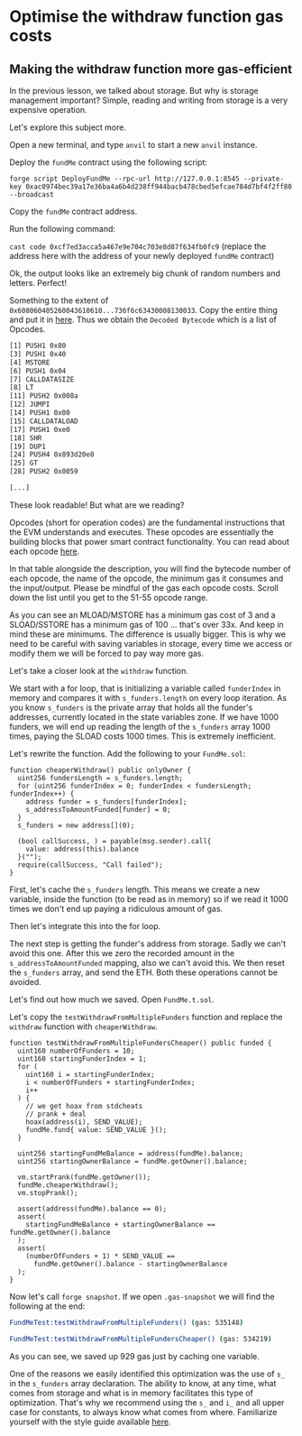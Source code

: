 # Optimise the withdraw function gas costs

## Making the withdraw function more gas-efficient

In the previous lesson, we talked about storage. But why is storage management important?
Simple, reading and writing from storage is a very expensive operation.

Let's explore this subject more.

Open a new terminal, and type `anvil` to start a new `anvil` instance.

Deploy the `fundMe` contract using the following script:

`forge script DeployFundMe --rpc-url http://127.0.0.1:8545 --private-key 0xac0974bec39a17e36ba4a6b4d238ff944bacb478cbed5efcae784d7bf4f2ff80 --broadcast`

Copy the `fundMe` contract address.

Run the following command:

`cast code 0xcf7ed3acca5a467e9e704c703e8d87f634fb0fc9` (replace the address here with the address of your newly deployed `fundMe` contract)

Ok, the output looks like an extremely big chunk of random numbers and letters. Perfect!

Something to the extent of `0x608060405260043610610...736f6c63430008130033`. Copy the entire thing and put it in [here](https://etherscan.io/opcode-tool). Thus we obtain the `Decoded Bytecode` which is a list of Opcodes.

```bash
[1] PUSH1 0x80
[3] PUSH1 0x40
[4] MSTORE
[6] PUSH1 0x04
[7] CALLDATASIZE
[8] LT
[11] PUSH2 0x008a
[12] JUMPI
[14] PUSH1 0x00
[15] CALLDATALOAD
[17] PUSH1 0xe0
[18] SHR
[19] DUP1
[24] PUSH4 0x893d20e8
[25] GT
[28] PUSH2 0x0059

[...]
```

These look readable! But what are we reading?

Opcodes (short for operation codes) are the fundamental instructions that the EVM understands and executes. These opcodes are essentially the building blocks that power smart contract functionality. You can read about each opcode [here](https://www.evm.codes/).

In that table alongside the description, you will find the bytecode number of each opcode, the name of the opcode, the minimum gas it consumes and the input/output. Please be mindful of the gas each opcode costs. Scroll down the list until you get to the 51-55 opcode range.

As you can see an MLOAD/MSTORE has a minimum gas cost of 3 and a SLOAD/SSTORE has a minimum gas of 100 ... that's over 33x. And keep in mind these are minimums. The difference is usually bigger. This is why we need to be careful with saving variables in storage, every time we access or modify them we will be forced to pay way more gas.

Let's take a closer look at the `withdraw` function.

We start with a for loop, that is initializing a variable called `funderIndex` in memory and compares it with `s_funders.length` on every loop iteration. As you know `s_funders` is the private array that holds all the funder's addresses, currently located in the state variables zone. If we have 1000 funders, we will end up reading the length of the `s_funders` array 1000 times, paying the SLOAD costs 1000 times. This is extremely inefficient.

Let's rewrite the function. Add the following to your `FundMe.sol`:

```solidity
function cheaperWithdraw() public onlyOwner {
  uint256 fundersLength = s_funders.length;
  for (uint256 funderIndex = 0; funderIndex < fundersLength; funderIndex++) {
    address funder = s_funders[funderIndex];
    s_addressToAmountFunded[funder] = 0;
  }
  s_funders = new address[](0);

  (bool callSuccess, ) = payable(msg.sender).call{
    value: address(this).balance
  }("");
  require(callSuccess, "Call failed");
}
```

First, let's cache the `s_funders` length. This means we create a new variable, inside the function (to be read as in memory) so if we read it 1000 times we don't end up paying a ridiculous amount of gas.

Then let's integrate this into the for loop.

The next step is getting the funder's address from storage. Sadly we can't avoid this one. After this we zero the recorded amount in the `s_addressToAmountFunded` mapping, also we can't avoid this. We then reset the `s_funders` array, and send the ETH. Both these operations cannot be avoided.

Let's find out how much we saved. Open `FundMe.t.sol`.

Let's copy the `testWithdrawFromMultipleFunders` function and replace the `withdraw` function with `cheaperWithdraw`.

```solidity
function testWithdrawFromMultipleFundersCheaper() public funded {
  uint160 numberOfFunders = 10;
  uint160 startingFunderIndex = 1;
  for (
    uint160 i = startingFunderIndex;
    i < numberOfFunders + startingFunderIndex;
    i++
  ) {
    // we get hoax from stdcheats
    // prank + deal
    hoax(address(i), SEND_VALUE);
    fundMe.fund{ value: SEND_VALUE }();
  }

  uint256 startingFundMeBalance = address(fundMe).balance;
  uint256 startingOwnerBalance = fundMe.getOwner().balance;

  vm.startPrank(fundMe.getOwner());
  fundMe.cheaperWithdraw();
  vm.stopPrank();

  assert(address(fundMe).balance == 0);
  assert(
    startingFundMeBalance + startingOwnerBalance == fundMe.getOwner().balance
  );
  assert(
    (numberOfFunders + 1) * SEND_VALUE ==
      fundMe.getOwner().balance - startingOwnerBalance
  );
}
```

Now let's call `forge snapshot`. If we open `.gas-snapshot` we will find the following at the end:

```bash
FundMeTest:testWithdrawFromMultipleFunders() (gas: 535148)

FundMeTest:testWithdrawFromMultipleFundersCheaper() (gas: 534219)
```

As you can see, we saved up 929 gas just by caching one variable.

One of the reasons we easily identified this optimization was the use of `s_` in the `s_funders` array declaration. The ability to know, at any time, what comes from storage and what is in memory facilitates this type of optimization. That's why we recommend using the `s_` and `i_` and all upper case for constants, to always know what comes from where. Familiarize yourself with the style guide available [here](https://docs.soliditylang.org/en/v0.8.4/style-guide.html).
